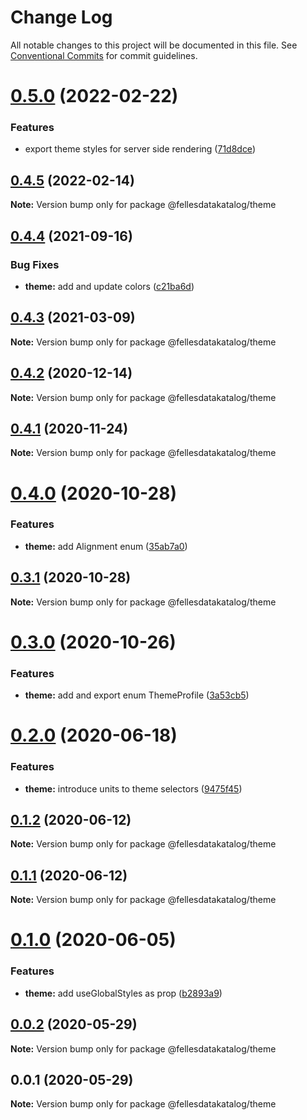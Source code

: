 # Change Log

All notable changes to this project will be documented in this file.
See [Conventional Commits](https://conventionalcommits.org) for commit guidelines.

# [0.5.0](https://github.com/fellesdatakatalog/fdk-kit/compare/@fellesdatakatalog/theme@0.4.5...@fellesdatakatalog/theme@0.5.0) (2022-02-22)


### Features

* export theme styles for server side rendering ([71d8dce](https://github.com/fellesdatakatalog/fdk-kit/commit/71d8dce52682e2fa85a554dd8c4bfc888ba55cc6))





## [0.4.5](https://github.com/fellesdatakatalog/fdk-kit/compare/@fellesdatakatalog/theme@0.4.4...@fellesdatakatalog/theme@0.4.5) (2022-02-14)

**Note:** Version bump only for package @fellesdatakatalog/theme





## [0.4.4](https://github.com/fellesdatakatalog/fdk-kit/compare/@fellesdatakatalog/theme@0.4.3...@fellesdatakatalog/theme@0.4.4) (2021-09-16)


### Bug Fixes

* **theme:** add and update colors ([c21ba6d](https://github.com/fellesdatakatalog/fdk-kit/commit/c21ba6d111726a3adcee32f5c8452f0bb00e8242))





## [0.4.3](https://github.com/fellesdatakatalog/fdk-kit/compare/@fellesdatakatalog/theme@0.4.2...@fellesdatakatalog/theme@0.4.3) (2021-03-09)

**Note:** Version bump only for package @fellesdatakatalog/theme





## [0.4.2](https://github.com/fellesdatakatalog/fdk-kit/compare/@fellesdatakatalog/theme@0.4.1...@fellesdatakatalog/theme@0.4.2) (2020-12-14)

**Note:** Version bump only for package @fellesdatakatalog/theme





## [0.4.1](https://github.com/fellesdatakatalog/fdk-kit/compare/@fellesdatakatalog/theme@0.4.0...@fellesdatakatalog/theme@0.4.1) (2020-11-24)

**Note:** Version bump only for package @fellesdatakatalog/theme





# [0.4.0](https://github.com/fellesdatakatalog/fdk-kit/compare/@fellesdatakatalog/theme@0.3.1...@fellesdatakatalog/theme@0.4.0) (2020-10-28)


### Features

* **theme:** add Alignment enum ([35ab7a0](https://github.com/fellesdatakatalog/fdk-kit/commit/35ab7a07c94fdd0b247a51d39b1413b0e31aa2d0))





## [0.3.1](https://github.com/fellesdatakatalog/fdk-kit/compare/@fellesdatakatalog/theme@0.3.0...@fellesdatakatalog/theme@0.3.1) (2020-10-28)

**Note:** Version bump only for package @fellesdatakatalog/theme





# [0.3.0](https://github.com/fellesdatakatalog/fdk-kit/compare/@fellesdatakatalog/theme@0.2.0...@fellesdatakatalog/theme@0.3.0) (2020-10-26)


### Features

* **theme:** add and export enum ThemeProfile ([3a53cb5](https://github.com/fellesdatakatalog/fdk-kit/commit/3a53cb5d360cb2acb6e08e90ddd4a32e0abae438))





# [0.2.0](https://github.com/fellesdatakatalog/fdk-kit/compare/@fellesdatakatalog/theme@0.1.2...@fellesdatakatalog/theme@0.2.0) (2020-06-18)


### Features

* **theme:** introduce units to theme selectors ([9475f45](https://github.com/fellesdatakatalog/fdk-kit/commit/9475f4570114837c0634d74090cbdb0b3bd612ea))





## [0.1.2](https://github.com/fellesdatakatalog/fdk-kit/compare/@fellesdatakatalog/theme@0.1.1...@fellesdatakatalog/theme@0.1.2) (2020-06-12)

**Note:** Version bump only for package @fellesdatakatalog/theme





## [0.1.1](https://github.com/fellesdatakatalog/fdk-kit/compare/@fellesdatakatalog/theme@0.1.0...@fellesdatakatalog/theme@0.1.1) (2020-06-12)

**Note:** Version bump only for package @fellesdatakatalog/theme





# [0.1.0](https://github.com/fellesdatakatalog/fdk-kit/compare/@fellesdatakatalog/theme@0.0.2...@fellesdatakatalog/theme@0.1.0) (2020-06-05)


### Features

* **theme:** add useGlobalStyles as prop ([b2893a9](https://github.com/fellesdatakatalog/fdk-kit/commit/b2893a9a8154b9baeffb74fc0460caab936e20c5))





## [0.0.2](https://github.com/fellesdatakatalog/fdk-kit/compare/@fellesdatakatalog/theme@0.0.1...@fellesdatakatalog/theme@0.0.2) (2020-05-29)

**Note:** Version bump only for package @fellesdatakatalog/theme





## 0.0.1 (2020-05-29)

**Note:** Version bump only for package @fellesdatakatalog/theme
